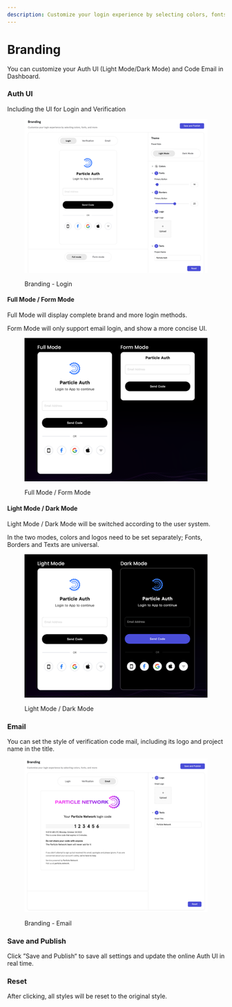```yaml
---
description: Customize your login experience by selecting colors, fonts, and more.
---
```


# Branding

You can customize your Auth UI (Light Mode/Dark Mode) and Code Email in Dashboard.

### Auth UI

Including the UI for Login and Verification

<figure><img src="../.gitbook/assets/image (3) (2).png" alt=""><figcaption><p>Branding - Login</p></figcaption></figure>

#### Full Mode / Form Mode

Full Mode will display complete brand and more login methods.&#x20;

Form Mode will only support email login, and show a more concise UI.

<figure><img src="../.gitbook/assets/Full&#x26;Form mode.png" alt=""><figcaption><p>Full Mode / Form Mode</p></figcaption></figure>

#### Light Mode / Dark Mode

Light Mode / Dark Mode will be switched according to the user system.&#x20;

In the two modes, colors and logos need to be set separately; Fonts, Borders and Texts are universal.

<figure><img src="../.gitbook/assets/Light&#x26;Dark.png" alt=""><figcaption><p>Light Mode / Dark Mode</p></figcaption></figure>

### Email

You can set the style of verification code mail, including its logo and project name in the title.

<figure><img src="../.gitbook/assets/image (2).png" alt=""><figcaption><p>Branding - Email</p></figcaption></figure>

### Save and Publish&#x20;

Click ”Save and Publish“ to save all settings and update the online Auth UI in real time.

### Reset&#x20;

After clicking, all styles will be reset to the original style.
